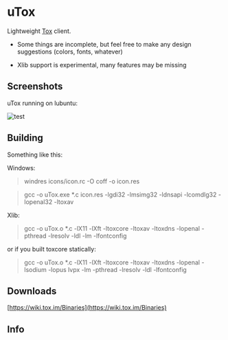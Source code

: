 # uTox

Lightweight [Tox](https://github.com/irungentoo/ProjectTox-Core) client.

* Some things are incomplete, but feel free to make any design suggestions (colors, fonts, whatever)

* Xlib support is experimental, many features may be missing

## Screenshots

uTox running on lubuntu:

![test](https://raw.github.com/notsecure/uTox/master/images/uTox.png "uTox running on lubuntu")


## Building

Something like this:

Windows:

>windres icons/icon.rc -O coff -o icon.res

>gcc -o uTox.exe *.c icon.res -lgdi32 -lmsimg32 -ldnsapi -lcomdlg32 -lopenal32 -ltoxav

Xlib:

>gcc -o uTox.o *.c -lX11 -lXft -ltoxcore -ltoxav -ltoxdns -lopenal -pthread -lresolv -ldl -lm -lfontconfig

or if you built toxcore statically:

>gcc -o uTox.o *.c -lX11 -lXft -ltoxcore -ltoxav -ltoxdns -lopenal -lsodium -lopus lvpx -lm -pthread -lresolv -ldl -lfontconfig

## Downloads

[https://wiki.tox.im/Binaries](https://wiki.tox.im/Binaries)

## Info



